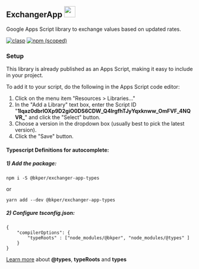 
<h2 id="exchanger-app">
ExchangerApp
<a href='https://script.google.com/d/12pPyeoZrmRDHjGnm4brpl-uIr424_bjAtFMjedtr5aJc_Pt7vKg3IGwy/edit?usp=sharing'>
  <img height="30" width="30" src="https://bkper.com/docs/images/google-apps-script.svg"/>
</a>
</h2>

Google Apps Script library to exchange values based on updated rates.

[![clasp](https://img.shields.io/badge/built%20with-clasp-4285f4.svg)](https://github.com/google/clasp)
[![npm (scoped)](https://img.shields.io/npm/v/@bkper/exchanger-app-types?color=%235889e4&label=types)](https://www.npmjs.com/package/@bkper/exchanger-app-types)


<h3 id="bkper-app-setup">Setup</h3>

This library is already published as an Apps Script, making it easy to include in your project. 

To add it to your script, do the following in the Apps Script code editor:

1. Click on the menu item "Resources > Libraries..."
2. In the "Add a Library" text box, enter the Script ID "**1Iqaz0dbrlOXp9D2giO0DS6CDW_Q4IrgfhTJyYqxknww_OmFVF_4NQVR_**" and click the "Select" button.
3. Choose a version in the dropdown box (usually best to pick the latest version).
4. Click the "Save" button.


#### Typescript Definitions for autocomplete:

##### 1) Add the package:

```
npm i -S @bkper/exchanger-app-types
```
or
```
yarn add --dev @bkper/exchanger-app-types
```

##### 2) Configure tsconfig.json:

```
{
    "compilerOptions": {
        "typeRoots" : ["node_modules/@bkper", "node_modules/@types" ]
    }
}
```

[Learn more](https://www.typescriptlang.org/docs/handbook/tsconfig-json.html#types-typeroots-and-types) about **@types**, **typeRoots** and **types**